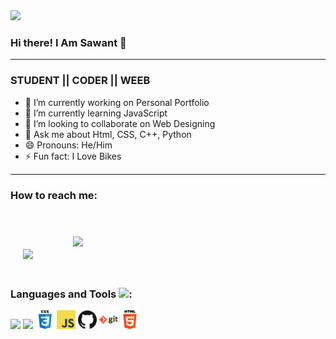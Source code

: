 <img src="https://github-readme-stats.vercel.app/api?username=Sawantkun&&show_icons=true&title_color=ffffff&icon_color=bb2acf&text_color=daf7dc&bg_color=151515">


### Hi there! I Am Sawant 👋
_____________________________
### STUDENT || CODER || WEEB

- 🔭 I’m currently working on Personal Portfolio
- 🌱 I’m currently learning JavaScript
- 👯 I’m looking to collaborate on Web Designing
- 💬 Ask me about Html, CSS, C++, Python
- 😄 Pronouns: He/Him
- ⚡ Fun fact: I Love Bikes
_____________________________
### How to reach me:
<a href="https://sawant-kumar-personal-portfolio.netlify.app/"><img style="padding:20px; width:30px;" src="https://camo.githubusercontent.com/5feb06273553747324865da5d8706ddc69f4941dda489376cade98cd5094ed02/687474703a2f2f636c69706172742d6c6962726172792e636f6d2f696d6167655f67616c6c6572792f6e313237353636322e706e67"></a>
<a href="https://twitter.com/Sawantkun"><img style="padding:40px; width:30px;" src="https://camo.githubusercontent.com/b70fc5b0f42766d5810a6e7d0e06b34af182edb7bd5caaa241e82d7261cbcbaf/68747470733a2f2f7674612e636f6d2e61752f77702d636f6e74656e742f75706c6f6164732f323031372f30382f747769747465722d69636f6e2e676966"></a>

### Languages and Tools <img style=" width:10px;" src="https://github.githubassets.com/images/icons/emoji/unicode/1f6e0.png">:
<a href=""><img style=" width:30px;" src="https://imgr.search.brave.com/NioGwP66fZtc90pGfKzzwCb0LAx-JO_yY3t8EyVQha8/fit/768/768/ce/1/aHR0cHM6Ly9ibG9n/LmxpbmtiYWwuY28u/anAvd3Avd3AtY29u/dGVudC91cGxvYWRz/LzIwMTcvMDYvUHl0/aG9uLWxvZ28tbm90/ZXh0LnN2Zy03Njh4/NzY4LnBuZw"></a>
<a href=""><img style=" width:30px;" src="https://imgr.search.brave.com/FsN6hnmX__z6c1VCNkSa-XNPrmb-hnMrVmE0jXFvNGs/fit/474/225/ce/1/aHR0cHM6Ly90c2U0/Lm1tLmJpbmcubmV0/L3RoP2lkPU9JUC5D/NFNjY3ZPRFl2NFNC/eXBKRm1ZQUV3SGFI/YSZwaWQ9QXBp"></a>
<a href=""><img style=" width:30px;" src="https://raw.githubusercontent.com/github/explore/80688e429a7d4ef2fca1e82350fe8e3517d3494d/topics/css/css.png"></a>
<a href=""><img style=" width:30px;" src="https://raw.githubusercontent.com/github/explore/80688e429a7d4ef2fca1e82350fe8e3517d3494d/topics/javascript/javascript.png"></a>
<a href=""><img style=" width:30px;" src="https://raw.githubusercontent.com/github/explore/78df643247d429f6cc873026c0622819ad797942/topics/github/github.png"></a>
<a href=""><img style=" width:30px;" src="https://raw.githubusercontent.com/github/explore/80688e429a7d4ef2fca1e82350fe8e3517d3494d/topics/git/git.png"></a>
<a href=""><img style=" width:30px;" src="https://raw.githubusercontent.com/github/explore/80688e429a7d4ef2fca1e82350fe8e3517d3494d/topics/html/html.png"></a>


